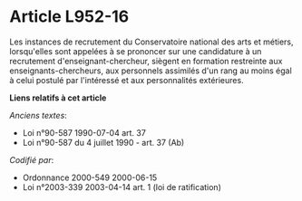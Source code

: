 # Article L952-16

Les instances de recrutement du Conservatoire national des arts et métiers, lorsqu'elles sont appelées à se prononcer sur une
candidature à un recrutement d'enseignant-chercheur, siègent en formation restreinte aux enseignants-chercheurs, aux
personnels assimilés d'un rang au moins égal à celui postulé par l'intéressé et aux personnalités extérieures.

**Liens relatifs à cet article**

_Anciens textes_:

  - Loi n°90-587 1990-07-04 art. 37
  - Loi n°90-587 du 4 juillet 1990 - art. 37 (Ab)

_Codifié par_:

  - Ordonnance 2000-549 2000-06-15
  - Loi n°2003-339 2003-04-14 art. 1 (loi de ratification)
